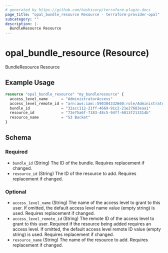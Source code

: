 ```yaml
---
# generated by https://github.com/hashicorp/terraform-plugin-docs
page_title: "opal_bundle_resource Resource - terraform-provider-opal"
subcategory: ""
description: |-
  BundleResource Resource
---
```


# opal_bundle_resource (Resource)

BundleResource Resource

## Example Usage

```terraform
resource "opal_bundle_resource" "my_bundleresource" {
  access_level_name      = "AdministratorAccess"
  access_level_remote_id = "arn:aws:iam::590304332660:role/AdministratorAccess"
  bundle_id              = "32acc112-21ff-4669-91c2-21e27683eaa1"
  resource_id            = "72e75a6f-7183-48c5-94ff-6013f213314b"
  resource_name          = "S3 Bucket"
}
```

<!-- schema generated by tfplugindocs -->
## Schema

### Required

- `bundle_id` (String) The ID of the bundle. Requires replacement if changed.
- `resource_id` (String) The ID of the resource to add. Requires replacement if changed.

### Optional

- `access_level_name` (String) The name of the access level to grant to this user. If omitted, the default access level name value (empty string) is used. Requires replacement if changed.
- `access_level_remote_id` (String) The remote ID of the access level to grant to this user. Required if the resource being added requires an access level. If omitted, the default access level remote ID value (empty string) is used. Requires replacement if changed.
- `resource_name` (String) The name of the resource to add. Requires replacement if changed.
